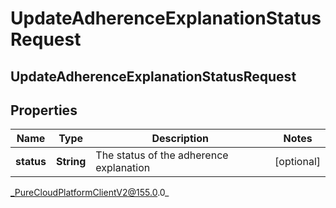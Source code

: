 # UpdateAdherenceExplanationStatusRequest

## UpdateAdherenceExplanationStatusRequest

## Properties

|Name | Type | Description | Notes|
|------------ | ------------- | ------------- | -------------|
| **status** | **String** | The status of the adherence explanation | [optional] |



_PureCloudPlatformClientV2@155.0.0_
